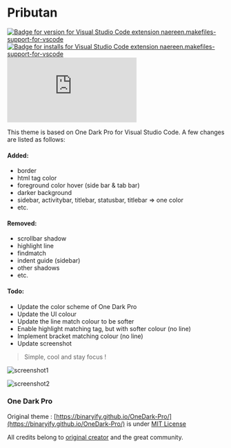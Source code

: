 # Pributan

[![Badge for version for Visual Studio Code extension naereen.makefiles-support-for-vscode](https://vsmarketplacebadge.apphb.com/version/sensnerd.pributan.svg)](https://marketplace.visualstudio.com/items?itemName=sensnerd.pributan)
[![Badge for installs for Visual Studio Code extension naereen.makefiles-support-for-vscode](https://vsmarketplacebadge.apphb.com/installs/sensnerd.pributan.svg)](https://marketplace.visualstudio.com/items?itemName=sensnerd.pributan)
[![GitHub license](https://badgen.net/github/license/Naereen/Strapdown.js)](https://github.com/sensnserd/pributan/blob/master/LICENSE)

This theme is based on One Dark Pro for Visual Studio Code. A few changes are listed as follows:

#### Added:

-   border
-   html tag color
-   foreground color hover (side bar & tab bar)
-   darker background
-   sidebar, activitybar, titlebar, statusbar, titlebar => one color
-   etc.

#### Removed:

-   scrollbar shadow
-   highlight line
-   findmatch
-   indent guide (sidebar)
-   other shadows
-   etc.

#### Todo:
-   Update the color scheme of One Dark Pro
-   Update the UI colour
-   Update the line match colour to be softer
-   Enable highlight matching tag, but with softer colour (no line)
-   Implement bracket matching colour (no line)
-   Update screenshot

> Simple, cool and stay focus !

![screenshot1](https://raw.githubusercontent.com/sensnerd/Pributan/master/image/screenshot-min.png)

![screenshot2](https://raw.githubusercontent.com/sensnerd/Pributan/master/image/screenshot.png)

### One Dark Pro

Original theme : [https://binaryify.github.io/OneDark-Pro/](https://binaryify.github.io/OneDark-Pro/) is under [MIT License](https://github.com/Binaryify/OneDark-Pro/blob/master/LICENSE.txt)

All credits belong to [original creator](https://github.com/Binaryify) and the great community.
